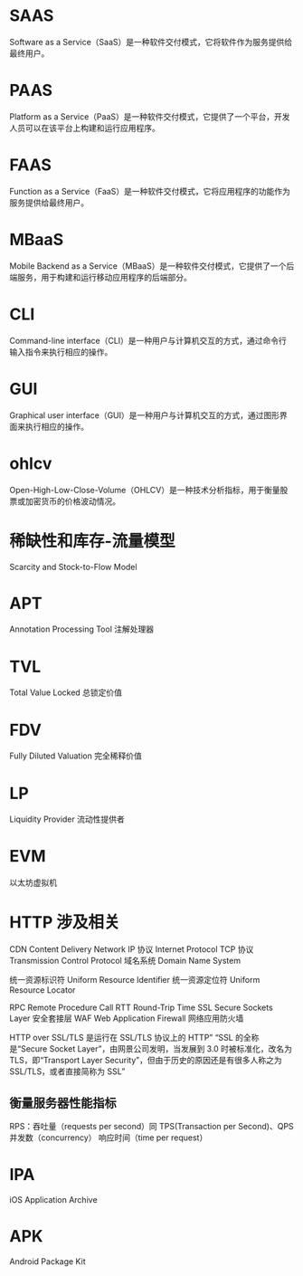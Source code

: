 # SAAS
Software as a Service（SaaS）是一种软件交付模式，它将软件作为服务提供给最终用户。

# PAAS
Platform as a Service（PaaS）是一种软件交付模式，它提供了一个平台，开发人员可以在该平台上构建和运行应用程序。

# FAAS
Function as a Service（FaaS）是一种软件交付模式，它将应用程序的功能作为服务提供给最终用户。

# MBaaS
Mobile Backend as a Service（MBaaS）是一种软件交付模式，它提供了一个后端服务，用于构建和运行移动应用程序的后端部分。

# CLI
Command-line interface（CLI）是一种用户与计算机交互的方式，通过命令行输入指令来执行相应的操作。

# GUI
Graphical user interface（GUI）是一种用户与计算机交互的方式，通过图形界面来执行相应的操作。

# ohlcv
Open-High-Low-Close-Volume（OHLCV）是一种技术分析指标，用于衡量股票或加密货币的价格波动情况。

# 稀缺性和库存-流量模型
Scarcity and Stock-to-Flow Model

# APT
Annotation Processing Tool 注解处理器

# TVL
Total Value Locked
总锁定价值

# FDV
Fully Diluted Valuation
完全稀释价值

# LP
Liquidity Provider 
流动性提供者

# EVM
以太坊虚拟机

# HTTP 涉及相关
CDN          Content Delivery Network
IP 协议       Internet Protocol
TCP 协议      Transmission Control Protocol
域名系统       Domain Name System

统一资源标识符  Uniform Resource Identifier
统一资源定位符  Uniform Resource Locator

RPC           Remote Procedure Call
RTT           Round-Trip Time
SSL           Secure Sockets Layer  安全套接层
WAF           Web Application Firewall  网络应用防火墙


HTTP over SSL/TLS  是运行在 SSL/TLS 协议上的 HTTP”
“SSL 的全称是“Secure Socket Layer”，由网景公司发明，当发展到 3.0 时被标准化，改名为 TLS，即“Transport Layer Security”，但由于历史的原因还是有很多人称之为 SSL/TLS，或者直接简称为 SSL”

## 衡量服务器性能指标
RPS：吞吐量（requests per second）同 TPS(Transaction per Second)、QPS
并发数（concurrency）
响应时间（time per request）

# IPA
iOS Application Archive

# APK
Android Package Kit
